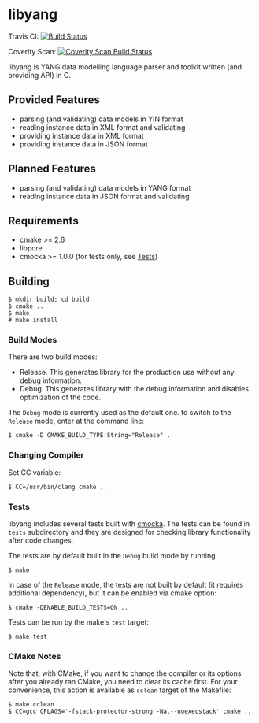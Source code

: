 # libyang

Travis CI:
[![Build Status](https://secure.travis-ci.org/CESNET/libyang.png?branch=master)](http://travis-ci.org/CESNET/libyang)

Coverity Scan:
[![Coverity Scan Build Status](https://scan.coverity.com/projects/5259/badge.svg)](https://scan.coverity.com/projects/5259)

libyang is YANG data modelling language parser and toolkit written (and
providing API) in C.


## Provided Features

* parsing (and validating) data models in YIN format
* reading instance data in XML format and validating
* providing instance data in XML format
* providing instance data in JSON format


## Planned Features

* parsing (and validating) data models in YANG format
* reading instance data in JSON format and validating


## Requirements

* cmake >= 2.6
* libpcre
* cmocka >= 1.0.0 (for tests only, see [Tests](#Tests))

## Building

```
$ mkdir build; cd build
$ cmake ..
$ make 
# make install
```

### Build Modes

There are two build modes:
* Release.
  This generates library for the production use without any debug information.
* Debug.
  This generates library with the debug information and disables optimization
  of the code.

The `Debug` mode is currently used as the default one. to switch to the
`Release` mode, enter at the command line:
```
$ cmake -D CMAKE_BUILD_TYPE:String="Release" .
```

### Changing Compiler

Set CC variable:

```
$ CC=/usr/bin/clang cmake ..
```

### Tests

libyang includes several tests built with [cmocka](https://cmocka.org/). The tests
can be found in `tests` subdirectory and they are designed for checking library
functionality after code changes.

The tests are by default built in the `Debug` build mode by running
```
$ make
```

In case of the `Release` mode, the tests are not built by default (it requires
additional dependency), but it can be enabled via cmake option:
```
$ cmake -DENABLE_BUILD_TESTS=ON ..
```

Tests can be run by the make's `test` target:
```
$ make test
```


### CMake Notes

Note that, with CMake, if you want to change the compiler or its options after
you already ran CMake, you need to clear its cache first. For your convenience,
this action is available as `cclean` target of the Makefile:
```
$ make cclean
$ CC=gcc CFLAGS='-fstack-protector-strong -Wa,--noexecstack' cmake ..
```

